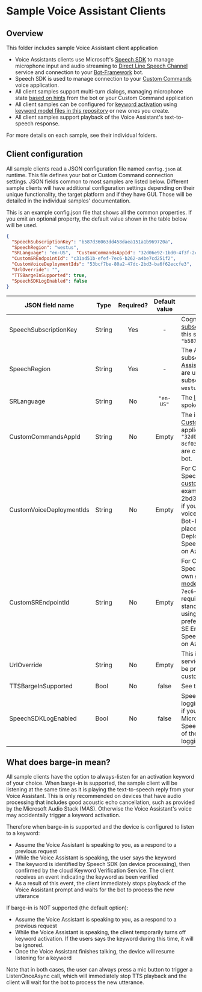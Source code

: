 # Sample Voice Assistant Clients

## Overview

This folder includes sample Voice Assistant client application
* Voice Assistants clients use Microsoft's [Speech SDK](https://docs.microsoft.com/en-us/azure/cognitive-services/speech-service/speech-sdk) to manage microphone input and audio streaming to [Direct Line Speech Channel](https://docs.microsoft.com/en-us/azure/cognitive-services/speech-service/direct-line-speech) service and connection to your [Bot-Framework](https://dev.botframework.com/) bot. 
* Speech SDK is used to manage connection to your [Custom Commands](https://docs.microsoft.com/en-us/azure/cognitive-services/speech-service/custom-commands) voice application.
* All client samples support multi-turn dialogs, managing microphone state [based on hints](https://github.com/Microsoft/botframework-sdk/blob/master/specs/botframework-activity/botframework-activity.md#input-hint) from the bot or your Custom Command application
* All client samples can be configured for [keyword activation](https://speech.microsoft.com/customkeyword) using [keyword model files in this repository](https://github.com/Azure-Samples/Cognitive-Services-Voice-Assistant/tree/master/keyword-models) or new ones you create. 
* All client samples support playback of the Voice Assistant's text-to-speech response. 

For more details on each sample, see their individual folders.

## Client configuration

All sample clients read a JSON configuration file named ```config.json``` at runtime. This file defines your bot or Custom Command connection settings. JSON fields common to most samples are listed below. Different sample clients will have additional configuration settings depending on their unique functionality, the target platform and if they have GUI. Those will be detailed in the individual samples' documentation.

This is an example config.json file that shows all the common properties. If you emit an optional property, the default value shown in the table below will be used.

```json
{
  "SpeechSubscriptionKey": "b587d36063dd458daea151a1b969720a",
  "SpeechRegion": "westus",
  "SRLanguage": "en-US",  "CustomCommandsAppId": "32d06e92-1bd0-4f3f-2c3b-8cf036d0518f",
  "CustomSREndpointId": "c31ad51b-efef-7ec6-b262-a4be7cd251f2",
  "CustomVoiceDeploymentIds": "53bcf7be-80a2-47dc-2bd3-ba6f62eccfe3",
  "UrlOverride": "",
  "TTSBargeInSupported": true,
  "SpeechSDKLogEnabled": false
}
```

| JSON field name          | Type   | Required? | Default value | Description |
|--------------------------|--------|:---------:|:-------------:|-------------|
| SpeechSubscriptionKey    | String | Yes | - | Cognitive Services [speech subscription key](https://docs.microsoft.com/en-us/azure/cognitive-services/speech-service/get-started). Example of hows this string should look like: ```"b587d36063dd458daea151a1b969720a"```
| SpeechRegion             | String | Yes | - | The Azure region of your speech subscription. Limited to the [Voice Assistant supported regions](https://docs.microsoft.com/en-us/azure/cognitive-services/speech-service/regions#voice-assistants). If you are using free-trial Azure subscription, it is further limited to ```westus``` and ```northeurope```.
| SRLanguage               | String | No  | ```"en-US"``` | The [locale code](https://docs.microsoft.com/en-us/azure/cognitive-services/speech-service/language-support#speech-to-text) specifying the spoken language to be recognized. 
| CustomCommandsAppId      | String | No  | Empty | The id uniquely identifying your [Custom Command](https://docs.microsoft.com/en-us/azure/cognitive-services/speech-service/custom-commands) application/project. For example ```"32d06e92-1bd0-4f3f-2c3b-8cf036d0518f"```. Not required if you are connecting to a Bot-Framework bot.
| CustomVoiceDeploymentIds | String | No  | Empty | For Custom Command usage only. Specify this if you created your own [custom text-to-speech voice](https://docs.microsoft.com/en-us/azure/cognitive-services/speech-service/how-to-custom-voice). For example "53bcf7be-80a2-47dc-2bd3-ba6f62eccfe3". Not required if you are using one of the pre-built voice. Note that if you are using a Bot-Framework bot, the preferred place to specify Custom Voice Deployment IDs is in the Direct Line Speech channel registration portal on Azure, not as a client property
| CustomSREndpointId       | String | No  | Empty | For Custom Command usage only. Specify this if you want to use your own [custom speech recognition model](https://docs.microsoft.com/en-us/azure/cognitive-services/speech-service/how-to-custom-speech). For example ```"c31ad51b-efef-7ec6-b262-a4be7cd251f2"```. Not required if you are using the standard model. Note that if you are using a Bot-Framework bot, the preferred place to specify Custom SE Endpoint ID is in the Direct Line Speech channel registration portal on Azure, not as a client property
| UrlOverride              | String | No  | Empty | This is mostly used to test out new service features in preview, and will be provided by Microsoft to selected customers. Safe to ignore.
| TTSBargeInSupported      | Bool   | No  | false | See the [What does barge-in mean?](#what-does-barge-in-mean?)
| SpeechSDKLogEnabled      | Bool   | No  | false | Speech SDK has a verbose text logging option that you can turn on, if you need to report a bug to Microsoft. The file name will be SpeechSDK.log. A retail deployment of the client should always have this logging disabled (the default)

## What does barge-in mean?

All sample clients have the option to always-listen for an activation keyword of your choice. When barge-in is supported, the sample client will be listening at the same time as it is playing the text-to-speech reply from your Voice Assistant. This is only recommended on devices that have audio processing that includes good acoustic echo cancellation, such as provided by the Microsoft Audio Stack (MAS). Otherwise the Voice Assistant's voice may accidentally trigger a keyword activation.  

Therefore when barge-in is supported and the device is configured to listen to a keyword:
* Assume the Voice Assistant is speaking to you, as a respond to a previous request
* While the Voice Assistant is speaking, the user says the keyword
* The keyword is identified by Speech SDK (on device processing), then confirmed by the cloud Keyword Verification Service. The client receives an event indicating the keyword as been verified
* As a result of this event, the client immediately stops playback of the Voice Assistant prompt and waits for the bot to process the new utterance

If barge-in is NOT supported (the default option):
* Assume the Voice Assistant is speaking to you, as a respond to a previous request
* While the Voice Assistant is speaking, the client temporarily turns off keyword activation. If the users says the keyword during this time, it will be ignored. 
* Once the Voice Assistant finishes talking, the device will resume listening for a keyword

Note that in both cases, the user can always press a mic button to trigger a ListenOnceAsync call, which will immediately stop TTS playback and the client will wait for the bot to process the new utterance.

